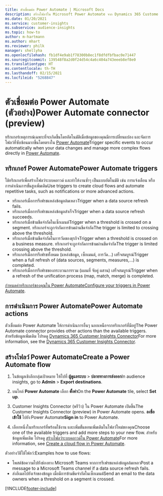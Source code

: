 ```yaml
---
title: ตัวเชื่อมต่อ Power Automate | Microsoft Docs
description: สร้างโฟลว์ใน Microsoft Power Automate จาก Dynamics 365 Customer Insights.
ms.date: 01/20/2021
ms.service: customer-insights
ms.subservice: audience-insights
ms.topic: how-to
author: m-hartmann
ms.author: mhart
ms.reviewer: philk
manager: shellyha
ms.openlocfilehash: fb1df4e9ab1f78300b8ec1f8dfdfbfbac0e71447
ms.sourcegitcommit: 139548f8a2d0f24d54c4a6c404a743eeeb8ef8e0
ms.translationtype: HT
ms.contentlocale: th-TH
ms.lasthandoff: 02/15/2021
ms.locfileid: "5268847"
---
```

# <a name="power-automate-connector-preview"></a><span data-ttu-id="f8ea9-103">ตัวเชื่อมต่อ Power Automate (ตัวอย่าง)</span><span class="sxs-lookup"><span data-stu-id="f8ea9-103">Power Automate connector (preview)</span></span>

<span data-ttu-id="f8ea9-104">ทริกเกอร์เหตุการณ์เฉพาะที่จะเกิดขึ้นโดยอัตโนมัติเมื่อข้อมูลของคุณมีการเปลี่ยนแปลง และจัดการโฟลว์ที่ซับซ้อนมากขึ้นโดยตรงใน [Power Automate](https://flow.microsoft.com/)</span><span class="sxs-lookup"><span data-stu-id="f8ea9-104">Trigger specific events to occur automatically when your data changes and manage more complex flows directly in [Power Automate](https://flow.microsoft.com/).</span></span>

## <a name="power-automate-triggers"></a><span data-ttu-id="f8ea9-105">ทริกเกอร์ Power Automate</span><span class="sxs-lookup"><span data-stu-id="f8ea9-105">Power Automate triggers</span></span>

<span data-ttu-id="f8ea9-106">ใช้ทริกเกอร์เพื่อสร้างโฟลว์ระบบคลาวด์ และทำให้งานซ้ำๆ เป็นแบบอัตโนมัติ เช่น การแจ้งเตือน หรือการดำเนินการขั้นสูงเพิ่มเติม</span><span class="sxs-lookup"><span data-stu-id="f8ea9-106">Use triggers to create cloud flows and automate repetitive tasks, such as notifications or more advanced actions.</span></span> 

- <span data-ttu-id="f8ea9-107">ทริกเกอร์เมื่อการรีเฟรชแหล่งข้อมูลล้มเหลว</span><span class="sxs-lookup"><span data-stu-id="f8ea9-107">Trigger when a data source refresh fails.</span></span> 
- <span data-ttu-id="f8ea9-108">ทริกเกอร์เมื่อการรีเฟรชแหล่งข้อมูลสำเร็จ</span><span class="sxs-lookup"><span data-stu-id="f8ea9-108">Trigger when a data source refresh succeeds.</span></span>
- <span data-ttu-id="f8ea9-109">ทริกเกอร์เมื่อข้ามขีดจำกัดในเซ็กเมนต์</span><span class="sxs-lookup"><span data-stu-id="f8ea9-109">Trigger when a threshold is crossed on a segment.</span></span> <span data-ttu-id="f8ea9-110">ทริกเกอร์จะถูกจำกัดการข้ามผ่านขีดจำกัด</span><span class="sxs-lookup"><span data-stu-id="f8ea9-110">The trigger is limited to crossing above the threshold.</span></span>
- <span data-ttu-id="f8ea9-111">ทริกเกอร์เมื่อข้ามขีดจำกัดในการวัดของธุรกิจ</span><span class="sxs-lookup"><span data-stu-id="f8ea9-111">Trigger when a threshold is crossed on a business measure.</span></span> <span data-ttu-id="f8ea9-112">ทริกเกอร์จะถูกจำกัดการข้ามผ่านขีดจำกัด</span><span class="sxs-lookup"><span data-stu-id="f8ea9-112">The trigger is limited crossing above the threshold.</span></span>
- <span data-ttu-id="f8ea9-113">ทริกเกอร์เมื่อการรีเฟรชทั้งหมด (แหล่งข้อมูล, เซ็กเมนต์, การวัด...) เสร็จสมบูรณ์</span><span class="sxs-lookup"><span data-stu-id="f8ea9-113">Trigger when a full refresh of (data sources, segments, measures,...) is completed.</span></span>
- <span data-ttu-id="f8ea9-114">ทริกเกอร์เมื่อการรีเฟรชของกระบวนการรวม (แผนที่ จับคู่ ผสาน) เสร็จสมบูรณ์</span><span class="sxs-lookup"><span data-stu-id="f8ea9-114">Trigger when a refresh of the unification process (map, match, merge) is completed.</span></span>

<span data-ttu-id="f8ea9-115">[กำหนดค่าทริกเกอร์ของคุณใน Power Automate](https://flow.microsoft.com/connectors/shared_customerinsights/dynamics-365-customer-insights-connector/)</span><span class="sxs-lookup"><span data-stu-id="f8ea9-115">[Configure your triggers in Power Automate](https://flow.microsoft.com/connectors/shared_customerinsights/dynamics-365-customer-insights-connector/).</span></span>

## <a name="power-automate-actions"></a><span data-ttu-id="f8ea9-116">การดำเนินการ Power Automate</span><span class="sxs-lookup"><span data-stu-id="f8ea9-116">Power Automate actions</span></span>
<span data-ttu-id="f8ea9-117">ตัวเชื่อมต่อ Power Automate ให้การดำเนินการอื่นๆ นอกเหนือจากทริกเกอร์ที่มีอยู่</span><span class="sxs-lookup"><span data-stu-id="f8ea9-117">The Power Automate connector provides other actions than the available triggers.</span></span> <span data-ttu-id="f8ea9-118">สำหรับข้อมูลเพิ่มเติม โปรดดู [Dynamics 365 Customer Insights Connector](https://docs.microsoft.com/connectors/customerinsights/)</span><span class="sxs-lookup"><span data-stu-id="f8ea9-118">For more information, see the [Dynamics 365 Customer Insights Connector](https://docs.microsoft.com/connectors/customerinsights/).</span></span>

## <a name="create-a-power-automate-flow"></a><span data-ttu-id="f8ea9-119">สร้างโฟลว์ Power Automate</span><span class="sxs-lookup"><span data-stu-id="f8ea9-119">Create a Power Automate flow</span></span>

1. <span data-ttu-id="f8ea9-120">ในข้อมูลเชิงลึกกลุ่มเป้าหมาย ให้ไปที่ **ผู้ดูแลระบบ** > **ปลายทางการส่งออก**</span><span class="sxs-lookup"><span data-stu-id="f8ea9-120">In audience insights, go to **Admin** > **Export destinations**.</span></span>

1. <span data-ttu-id="f8ea9-121">บนไทล์ **Power Automate** เลือก **ตั้งค่า**</span><span class="sxs-lookup"><span data-stu-id="f8ea9-121">On the **Power Automate** tile, select **Set up**.</span></span>

1. <span data-ttu-id="f8ea9-122">Customer Insights Connector (พรีวิว) ใน Power Automate เปิดขึ้น</span><span class="sxs-lookup"><span data-stu-id="f8ea9-122">The Customer Insights Connector (preview) in Power Automate opens.</span></span> <span data-ttu-id="f8ea9-123">**ลงชื่อเข้าใช้** ไปยัง Power Automate</span><span class="sxs-lookup"><span data-stu-id="f8ea9-123">**Sign in** to Power Automate.</span></span>

1. <span data-ttu-id="f8ea9-124">เลือกหนึ่งในทริกเกอร์ที่พร้อมใช้งาน และเพิ่มขั้นตอนเพิ่มเติมในโฟลว์ใหม่ของคุณ</span><span class="sxs-lookup"><span data-stu-id="f8ea9-124">Choose one of the available triggers and add more steps to your new flow.</span></span> <span data-ttu-id="f8ea9-125">สำหรับข้อมูลเพิ่มเติม โปรดดู [สร้างโฟลว์ระบบคลาวด์ใน Power Automate](https://docs.microsoft.com/power-automate/get-started-logic-flow)</span><span class="sxs-lookup"><span data-stu-id="f8ea9-125">For more information, see [Create a cloud flow in Power Automate](https://docs.microsoft.com/power-automate/get-started-logic-flow).</span></span>

<span data-ttu-id="f8ea9-126">ตัวอย่างวิธีใช้โฟลว์:</span><span class="sxs-lookup"><span data-stu-id="f8ea9-126">Examples how to use flows:</span></span> 
- <span data-ttu-id="f8ea9-127">โพสต์ข้อความไปยังช่องทาง Microsoft Teams หากการรีเฟรชแหล่งข้อมูลล้มเหลว</span><span class="sxs-lookup"><span data-stu-id="f8ea9-127">Post a message to a Microsoft Teams channel if a data source refresh fails.</span></span> 
- <span data-ttu-id="f8ea9-128">ส่งอีเมลไปยังเจ้าของข้อมูล เมื่อมีการข้ามขีดจำกัดในเซ็กเมนต์</span><span class="sxs-lookup"><span data-stu-id="f8ea9-128">Send an email to the data owners when a threshold on a segment is crossed.</span></span>



[!INCLUDE[footer-include](../includes/footer-banner.md)]